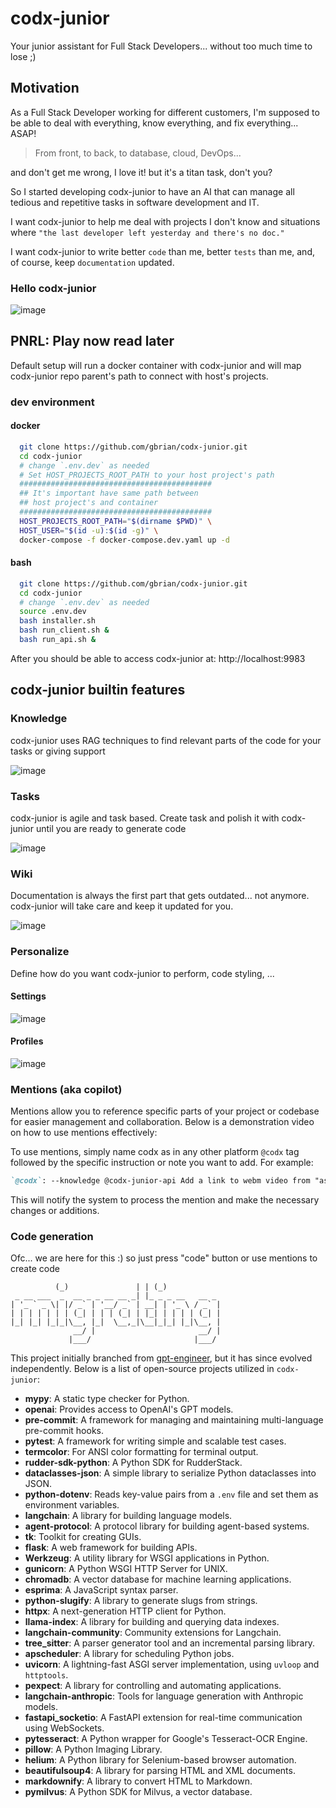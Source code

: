 # codx-junior
Your junior assistant for Full Stack Developers... without too much time to lose ;)

## Motivation

As a Full Stack Developer working for different customers, I'm supposed to be able to deal with everything, know everything, and fix everything... ASAP!
> From front, to back, to database, cloud, DevOps...

and don't get me wrong, I love it! but it's a titan task, don't you? 

So I started developing codx-junior to have an AI that can manage all tedious and repetitive tasks in software development and IT. 

I want codx-junior to help me deal with projects I don't know and situations where `"the last developer left yesterday and there's no doc."` 

I want codx-junior to write better `code` than me, better `tests` than me, and, of course, keep `documentation` updated.

### Hello codx-junior

![image](https://github.com/user-attachments/assets/025b7177-3db8-4d6b-886d-4bb9fb037f77)

## PNRL: Play now read later

Default setup will run a docker container with codx-junior and will map codx-junior repo parent's path to connect with host's projects. 

### dev environment

#### docker
```sh
  git clone https://github.com/gbrian/codx-junior.git
  cd codx-junior
  # change `.env.dev` as needed
  # Set HOST_PROJECTS_ROOT_PATH to your host project's path
  ########################################### 
  ## It's important have same path between 
  ## host project's and container 
  ###########################################
  HOST_PROJECTS_ROOT_PATH="$(dirname $PWD)" \
  HOST_USER="$(id -u):$(id -g)" \
  docker-compose -f docker-compose.dev.yaml up -d
```

#### bash
```sh
  git clone https://github.com/gbrian/codx-junior.git
  cd codx-junior
  # change `.env.dev` as needed
  source .env.dev
  bash installer.sh
  bash run_client.sh &
  bash run_api.sh &
```

After you should be able to access codx-junior at: 
http://localhost:9983

## codx-junior builtin features

### Knowledge
codx-junior uses RAG techniques to find relevant parts of the code for your tasks or giving support

![image](https://github.com/user-attachments/assets/fbbd1591-586b-47dc-9991-b7e392b8d38f)

### Tasks
codx-junior is agile and task based. Create task and polish it with codx-junior until you are ready to generate code

![image](https://github.com/user-attachments/assets/64aa5c7c-6c40-41bc-abdc-2f93a84b60c0)

### Wiki
Documentation is always the first part that gets outdated... not anymore. codx-junior will take care and keep it updated for you.

![image](https://github.com/user-attachments/assets/0e29b06f-94af-4177-bf31-038370e910c3)

### Personalize
Define how do you want codx-junior to perform, code styling, ...

#### Settings
![image](https://github.com/user-attachments/assets/d767b29b-f014-4d65-b351-c83aed40d622)

#### Profiles
![image](https://github.com/user-attachments/assets/60911bd2-d26f-4e82-bc32-a77c1b0c105e)

### Mentions (aka copilot)

Mentions allow you to reference specific parts of your project or codebase for easier management and collaboration. Below is a demonstration video on how to use mentions effectively:

To use mentions, simply name codx as in any other platform `@codx` tag followed by the specific instruction or note you want to add. For example:
```markdown
`@codx`: --knowledge @codx-junior-api Add a link to webm video from "assets/codx_mentions_demo.webm". And explain about mentions and how to use it
```
This will notify the system to process the mention and make the necessary changes or additions.

### Code generation
Ofc... we are here for this :) so just press "code" button or use mentions to create code

```           _                 _   _             
          (_)               | | (_)            
 _ __ ___  _  __ _ _ __ __ _| |_ _ _ __   __ _ 
| '_ ` _ \| |/ _` | '__/ _` | __| | '_ \ / _` |
| | | | | | | (_| | | | (_| | |_| | | | | (_| |
|_| |_| |_|_|\__, |_|  \__,_|\__|_|_| |_|\__, |
              __/ |                       __/ |
             |___/                       |___/ 
```

This project initially branched from [gpt-engineer](https://github.com/gpt-engineer-org/gpt-engineer), but it has since evolved independently. Below is a list of open-source projects utilized in `codx-junior`:

- **mypy**: A static type checker for Python.
- **openai**: Provides access to OpenAI's GPT models.
- **pre-commit**: A framework for managing and maintaining multi-language pre-commit hooks.
- **pytest**: A framework for writing simple and scalable test cases.
- **termcolor**: For ANSI color formatting for terminal output.
- **rudder-sdk-python**: A Python SDK for RudderStack.
- **dataclasses-json**: A simple library to serialize Python dataclasses into JSON.
- **python-dotenv**: Reads key-value pairs from a `.env` file and set them as environment variables.
- **langchain**: A library for building language models.
- **agent-protocol**: A protocol library for building agent-based systems.
- **tk**: Toolkit for creating GUIs.
- **flask**: A web framework for building APIs.
- **Werkzeug**: A utility library for WSGI applications in Python.
- **gunicorn**: A Python WSGI HTTP Server for UNIX.
- **chromadb**: A vector database for machine learning applications.
- **esprima**: A JavaScript syntax parser.
- **python-slugify**: A library to generate slugs from strings.
- **httpx**: A next-generation HTTP client for Python.
- **llama-index**: A library for building and querying data indexes.
- **langchain-community**: Community extensions for Langchain.
- **tree_sitter**: A parser generator tool and an incremental parsing library.
- **apscheduler**: A library for scheduling Python jobs.
- **uvicorn**: A lightning-fast ASGI server implementation, using `uvloop` and `httptools`.
- **pexpect**: A library for controlling and automating applications.
- **langchain-anthropic**: Tools for language generation with Anthropic models.
- **fastapi_socketio**: A FastAPI extension for real-time communication using WebSockets.
- **pytesseract**: A Python wrapper for Google's Tesseract-OCR Engine.
- **pillow**: A Python Imaging Library.
- **helium**: A Python library for Selenium-based browser automation.
- **beautifulsoup4**: A library for parsing HTML and XML documents.
- **markdownify**: A library to convert HTML to Markdown.
- **pymilvus**: A Python SDK for Milvus, a vector database.